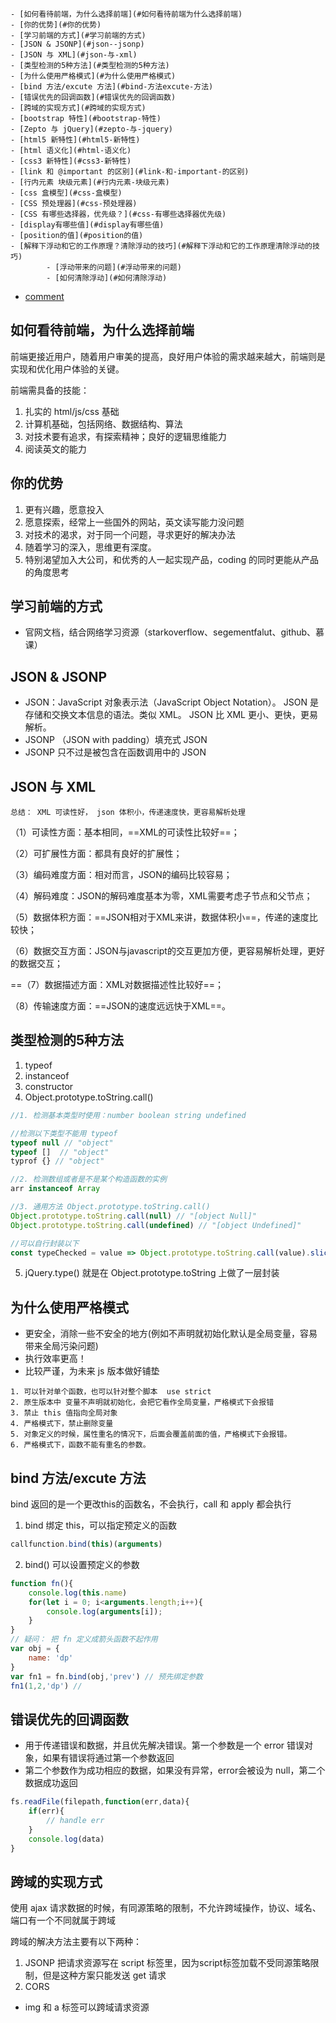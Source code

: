 <!-- TOC -->

    - [如何看待前端，为什么选择前端](#如何看待前端为什么选择前端)
    - [你的优势](#你的优势)
    - [学习前端的方式](#学习前端的方式)
    - [JSON & JSONP](#json--jsonp)
    - [JSON 与 XML](#json-与-xml)
    - [类型检测的5种方法](#类型检测的5种方法)
    - [为什么使用严格模式](#为什么使用严格模式)
    - [bind 方法/excute 方法](#bind-方法excute-方法)
    - [错误优先的回调函数](#错误优先的回调函数)
    - [跨域的实现方式](#跨域的实现方式)
    - [bootstrap 特性](#bootstrap-特性)
    - [Zepto 与 jQuery](#zepto-与-jquery)
    - [html5 新特性](#html5-新特性)
    - [html 语义化](#html-语义化)
    - [css3 新特性](#css3-新特性)
    - [link 和 @important 的区别](#link-和-important-的区别)
    - [行内元素 块级元素](#行内元素-块级元素)
    - [css 盒模型](#css-盒模型)
    - [CSS 预处理器](#css-预处理器)
    - [CSS 有哪些选择器，优先级？](#css-有哪些选择器优先级)
    - [display有哪些值](#display有哪些值)
    - [position的值](#position的值)
    - [解释下浮动和它的工作原理？清除浮动的技巧](#解释下浮动和它的工作原理清除浮动的技巧)
            - [浮动带来的问题](#浮动带来的问题)
            - [如何清除浮动](#如何清除浮动)
- [comment](#comment)

<!-- /TOC -->


## 如何看待前端，为什么选择前端

前端更接近用户，随着用户审美的提高，良好用户体验的需求越来越大，前端则是实现和优化用户体验的关键。

前端需具备的技能：
1. 扎实的 html/js/css 基础
2. 计算机基础，包括网络、数据结构、算法
3. 对技术要有追求，有探索精神；良好的逻辑思维能力
4. 阅读英文的能力

## 你的优势

1. 更有兴趣，愿意投入
2. 愿意探索，经常上一些国外的网站，英文读写能力没问题
3. 对技术的渴求，对于同一个问题，寻求更好的解决办法
4. 随着学习的深入，思维更有深度。
5. 特别渴望加入大公司，和优秀的人一起实现产品，coding 的同时更能从产品的角度思考

## 学习前端的方式

- 官网文档，结合网络学习资源（starkoverflow、segementfalut、github、慕课）

## JSON & JSONP
- JSON：JavaScript 对象表示法（JavaScript Object Notation）。
JSON 是存储和交换文本信息的语法。类似 XML。
JSON 比 XML 更小、更快，更易解析。
- JSONP （JSON with padding）填充式 JSON
- JSONP 只不过是被包含在函数调用中的 JSON

## JSON 与 XML
```
总结： XML 可读性好， json 体积小，传递速度快，更容易解析处理
```
（1）可读性方面：基本相同，==XML的可读性比较好==；

（2）可扩展性方面：都具有良好的扩展性；

（3）编码难度方面：相对而言，JSON的编码比较容易；

（4）解码难度：JSON的解码难度基本为零，XML需要考虑子节点和父节点；

（5）数据体积方面：==JSON相对于XML来讲，数据体积小==，传递的速度比较快；

（6）数据交互方面：JSON与javascript的交互更加方便，更容易解析处理，更好的数据交互；

==（7）数据描述方面：XML对数据描述性比较好==；

（8）传输速度方面：==JSON的速度远远快于XML==。

## 类型检测的5种方法

1. typeof 
2. instanceof
3. constructor
4. Object.prototype.toString.call()

```js
//1. 检测基本类型时使用：number boolean string undefined

//检测以下类型不能用 typeof
typeof null // "object"
typeof []  // "object"
typrof {} // "object"

//2. 检测数组或者是不是某个构造函数的实例
arr instanceof Array  

//3. 通用方法 Object.prototype.toString.call()
Object.prototype.toString.call(null) // "[object Null]"
Object.prototype.toString.call(undefined) // "[object Undefined]"

//可以自行封装以下
const typeChecked = value => Object.prototype.toString.call(value).slice(8,-1)
```
5. jQuery.type() 就是在 Object.prototype.toString 上做了一层封装

## 为什么使用严格模式

- 更安全，消除一些不安全的地方(例如不声明就初始化默认是全局变量，容易带来全局污染问题)
- 执行效率更高！
- 比较严谨，为未来 js 版本做好铺垫

```
1. 可以针对单个函数，也可以针对整个脚本  use strict
2. 原生版本中 变量不声明就初始化，会把它看作全局变量，严格模式下会报错
3. 禁止 this 值指向全局对象
4. 严格模式下，禁止删除变量
5. 对象定义的时候，属性重名的情况下，后面会覆盖前面的值，严格模式下会报错。
6. 严格模式下，函数不能有重名的参数。
```

## bind 方法/excute 方法

bind 返回的是一个更改this的函数名，不会执行，call 和 apply 都会执行
1. bind 绑定 this，可以指定预定义的函数
```js
callfunction.bind(this)(arguments)
```
2. bind() 可以设置预定义的参数

```js
function fn(){
    console.log(this.name)
    for(let i = 0; i<arguments.length;i++){
        console.log(arguments[i]);
    }
}
// 疑问： 把 fn 定义成箭头函数不起作用
var obj = {
    name: 'dp'
}
var fn1 = fn.bind(obj,'prev') // 预先绑定参数
fn1(1,2,'dp') //  
```

## 错误优先的回调函数

- 用于传递错误和数据，并且优先解决错误。第一个参数是一个 error 错误对象，如果有错误将通过第一个参数返回
- 第二个参数作为成功相应的数据，如果没有异常，error会被设为 null，第二个数据成功返回

```js
fs.readFile(filepath,function(err,data){
    if(err){
        // handle err
    }
    console.log(data)
}
```

## 跨域的实现方式

使用 ajax 请求数据的时候，有同源策略的限制，不允许跨域操作，协议、域名、端口有一个不同就属于跨域

跨域的解决方法主要有以下两种：
1. JSONP 把请求资源写在 script 标签里，因为script标签加载不受同源策略限制，但是这种方案只能发送 get 请求
2. CORS 


- img 和 a 标签可以跨域请求资源 <script> 标签
- 协议、域名、端口有一个不同就属于跨域
- JSONP（利用script的异步加载来实现）,
- img 只能发送 GET 请求，无法访问服务器响应的脚本，而 JSONP 可以直接访问服务器响应的脚本，支持浏览器与服务器之间双向通信，JSONP 缺点：安全性不可预见；要确定 JSONP 请求是否失败并不容易。
- postMessage
- CORS（Cross-Origin-Resource Sharing）跨域资源的共享，这里可以理解为可以实现跨域请求的ajax
- CORS 原理：使用==自定义的 HTTP 头部==让浏览器与服务器进行沟通。
```
orgin：包含请求页面的源信息。
如果服务器认为这个请求可以接受，就在
Access-Control-Allow-origin头部中返回相同的信息
```

- [WebSocket](http://www.ruanyifeng.com/blog/2017/05/websocket.html),基于 TCP 交换数据，为什么要用 websocket？ http 协议只能单向通信，客服端通过轮询的方式查看服务器状态，效率很低，websocket 支持双向通信。 

```
var ws = new WebSocket("wss://echo.websocket.org");

ws.onopen = function(evt) { 
  console.log("Connection open ..."); 
  ws.send("Hello WebSockets!");
};

ws.onmessage = function(evt) {
  console.log( "Received Message: " + evt.data);
  ws.close();
};

ws.onclose = function(evt) {
  console.log("Connection closed.");
}; 
```

## bootstrap 特性

- 基于 html5 和 css 3 有大量组建依赖于 jQuery
- 基于Less Sass
- 样式框架，通过添加一些指定的类名可以显示出bootstrap 帮我们写好的样式。
- 响应式布局
- 栅格布局

## Zepto 与 jQuery

- Zepto 是适用于手机端的 js 开发框架，语法上面和 jquery 有点类似，压缩后体积小，功能也很齐全，（多出触摸屏的事件），适用于开发手机端的网页，不适用于 PC 端开发 
- jQuery 是适用于 PC 端的js开发库，代码简洁、兼容主流浏览器、插件丰富、更新快
- jQuery-Mobile 适用于手机端

## html5 新特性

- 主要添加了关于 视频、音频、canvas 等 APi，
- 添加了一些语义化更好的内容标签（header、nav、footer、article、section）
- 增加了更多表单输入控件类型
本地离线存储
- localStorage  长期存储数据，浏览器关闭后不删除数据
- sessionStorage   存储的数据在浏览器关闭后删除
- 原生拖放
新的技术 websocket
- WebSocket是HTML5开始提供的一种在单个 TCP 连接上进行全双工通讯的协议
用 JavaScript 发送websocket请求，连接建立以后，服务器和客户端基于TCP连接直接交换数据。
- webworker

## html 语义化

1. 代码结构清晰，便于阅读便于维护
2. 便于浏览器解析
3. 搜索引擎的爬虫依赖于各个 html 标记来确定上下文和各个关键词的权重，更具语义化的标签有利于 SEO
4. 即使没有 css 文档的格式依旧很清晰

## css3 新特性

- CSS3实现圆角（border-radius）
- 阴影（box-shadow）
- 对文字加特效（text-shadow、）
- 线性渐变（gradient）
- 旋转（transform）
- 增加了更多的CSS选择器（: not(.input)所有 class 不是“input”的节点）
- 背景 rgba
- 动画 animation
```
transform:rotate(9deg) scale(0.85,0.90) translate(0px,-30px) skew(-9deg,0deg);//旋转,缩放,定位,倾斜
```

## link 和 @important 的区别

1. link 是 html 标签；@important 属于 css 范畴
2. @important 是css2 提出的，不兼容老版本浏览器，只能兼容 IE5 以上；link 没有兼容性问题
3. @important 只能引入css ；link 还能加载除样式表外的 rel 属性类型
4. 加载顺序不同，link 引入的 css 能和 DOM 树同时加载，@important 引入的样式等到所有内容加载后才加载

## 行内元素 块级元素

1. 块级元素，占据一整行，可以设置宽高，一般是其他元素的容器
2. 行内元素，没有换行符，可以和其他元素在同一行显示，宽高不可设置，一般都由内容决定。

```
块级元素：div ul ol li dl dt dd h1 h2 h3 h4…p
行内元素：a、span、img、input、i、em（斜体强调）、b、strong（粗体强调）

行内元素设置 margin padding 只对左右有效
```

## css 盒模型

盒模型：标准模型，IE 模型
- 标准模型，width height 不包括 boder 和 padding ，即边框和内边距
- IE 模型， 宽高值也包括 边框和内边距

```
box-sizing: content-box;// 指定标准模型，默认
box-sizing:border-box;// IE
```
## CSS 预处理器

“CSS 预处理器用一种专门的编程语言，进行 Web 页面样式设计，然后再编译成正常的 CSS 文件。CSS 预处理器好处就是 增加一些特性，无需考虑浏览器的兼容性问题”
- Sass 
- less

## CSS 有哪些选择器，优先级？

- [css 伪类选择器参考1](https://www.cnblogs.com/Wayou/p/css3-nth-selector.html)
- [css 伪类选择器参考2](https://www.w3cplus.com/css3/pseudo-class-selector)

```
CSS 选择器
        1. 通配符* 选择所有元素  也可以选择某个元素下的所有元素
        2. 标签选择器  如 html、body、div 等
        3. 类选择器 #
        4. id 选择器 .
        5. 后代选择器 .demo a 选择 id 为 demo 的div下所有 a 标签
        6. 子元素选择器 >（IE6 不支持）  .demo > a  a 仅为 .demo 的子元素
        7. 相邻兄弟元素选择器 +（IE6 不支持） E+F EF 为兄弟元素，F 紧跟 E 之后 E+F 选择了紧跟 E 后面的兄弟元素 F
        8. 通用兄弟选择器（~） CSS 3 新增  E~F EF 为兄弟元素，选择 E 后面所有的 F 元素
        9. 群组选择器，用逗号隔开
        10.属性选择器 a[href]{color:red} 选择包含 href 属性的 a 标签
        11.伪类选择器 CSS3 新增 :nth-child ; :nth-of-type
        12. querySelector() 方法仅仅返回匹配指定选择器的第一个元素。如果你需要返回所有的元素，请使用 querySelectorAll() 方法替代。
```
优先级：!important > 行内样式>ID选择器 > 类选择器 > 标签 > 通配符 > 继承 > 浏览器默认属性
（当在一个样式声明中使用一个!important 规则时，此声明将覆盖任何其他声明。破坏了级联规则不建议使用）

## display有哪些值

```
•	  block         块类型。默认宽度为父元素宽度，可设置宽高，换行显示。
•	  none          隐藏元素，文档布局中不再给它分配空间
•	  inline        行内元素类型。默认宽度为内容宽度，不可设置宽高，同行显示。
•	  inline-block  默认宽度为内容宽度，可以设置宽高，同行显示。
•	  list-item     象块类型元素一样显示，并添加样式列表标记。
•	  table         此元素会作为块级表格来显示。
•	  inherit       规定应该从父元素继承 display 属性的值。

```

## position的值
- [深入理解](http://blog.csdn.net/fungleo/article/details/50056111)

```
•	  absolute
•	    生成绝对定位的元素，相对于值不为 static的第一个父元素进行定位。
•	  fixed （老IE不支持）
•	    生成绝对定位的元素，相对于浏览器窗口进行定位。
•	  relative
•	    生成相对定位的元素，相对于其正常位置进行定位。
•	  static
•	    默认值。没有定位，元素出现在正常的流中（忽略 top, bottom, left, right z-index 声明）。
•	  inherit 
        规定从父元素继承 position 属性的值。
      sticky
        相对浏览器窗口定位，并且不会脱离文档流

```

## 解释下浮动和它的工作原理？清除浮动的技巧 

- 脱离文档流，不占据空间，碰到其父级容器边框或者其他浮动元素进行停留
- 不参与父元素高度计算
- 
#### 浮动带来的问题

- 浮动元素 脱离文档流 不占据空间,碰到包含它的边框或者其他浮动元素的边框停留
- 浮动元素 不参与父元素的高度计算，影响其父级元素的同级元素的排版
- 浮动元素后同级的非浮动元素，不管是块级元素还是行内元素都会跟随其后（？？）
- 如果浮动元素不是第一个元素，在它前面的元素也需要设置浮动。否则会影响页面的结构

#### 如何清除浮动

1. 使用空标签（浮动元素后添加一个块级元素 clear both） 清除浮动；
2. 给浮动元素的父元素添加一个 after 伪元素；
3. 设置浮动元素的父元素为 bfc (display: table/flex  overflow:hidden)


```
content:"";
display:block;
因为clear对块级元素有效，伪元素:before和:after添加的内容默认是行内元素
clear:both;
height:0;
//visibilty:hidden; 只是隐藏 还会占据原来的位置
```

5. 创建 BFC
```
1. overflow 不为 visible
2. dispaly ： table；flex；inline-block
3. position： fixed 或 absolute
4. float 不为 none
 ```
### BFC 工作原理

1. BFC 的子元素即使设置了浮动 也会参与高度计算
2. 同一个 BFC 下的子元素在垂直方向上会发生边距重叠
3. BFC 不会与浮动元素相 重叠
4. BFC 是一个独立的容器，内部元素的布局与外部元素互不影响

### BFC 的使用场景

1. 解决 垂直方向上的边距重叠（为子元素设置添加父元素并创建BFC）
2. 与一个浮动元素形成两栏布局
3. 为浮动元素的父级元素创建 BFC 清除浮动

#### 清除浮动： 
- 创建 BFC
- clear both
- 父元素也设置浮动

## BFC

边距重叠解决方案，创建 BFC的父元素，
（父子元素边距会重叠，兄弟元素会重叠，重叠边距选较大值）

- 定义： Block Formatting Contexts 块级格式上下文
- BFC 元素不会与 float 元素相重叠，利用这一点可以实现两列自适应布局。
- BFC 子元素即使设置了 float 也会参与高度计算
- 同一个 BFC 下子元素垂直方向上会发生边距重叠
- BFC 是一个容器，里面的元素不会影响外面的 外面的元素也不会影响里面的

## 如何创建 BFC

- float 值不为none
- position 为 absolute 或 fixed
- display 为 inline-block，table-cell，flex；
- overflow 不为 visible

## es6 let 和 var 的区别

- 通过var定义的变量，作用域是整个封闭函数，是全域的 。通过let定义的变量，作用域是在==块级或是子块中==。不会变量提升！
- let 定义的变量不会绑定到 window 上 ,是局部变量
- let 重复声明会报错  var 重复生命会覆盖
- let 不会变量提升
- const 声明时必须初始化
- ES5只有全局作用域和函数作用域，没有块级作用域，会带来以下问题

```js
1）变量提升导致内层变量可能会覆盖外层变量
var i = 5;  
function func() {  
    console.log(i);  
    if (true) {  
        var i = 6;  
    }  
}  
func(); // undefined 

2）用来计数的变量泄露为全局变量
for (var i = 0; i < 10; i++) {
        console.log(i);
}    
console.log(i);  // 10 
```

## 隐形类型转换

```js
+'0' // 隐形转换为 字符串
- 0  // 隐形转换为 数值型 

1 + true // 2
1 + null // 1
1 + undefined// NaN
1 + [] // 1 
1 + {} // "1[Object Object]"  有一个为对象时，调用toString()
1 - {} // NaN
```

1. 字符串和其他类型用加号(+)拼接时，其他类型都自动转换为字符串。 
2. 四则运算
- 加法运算符+是双目运算符，只要其中一个是String类型，表达式的值便是一个String。
- 其他情况下（没有 string）的四则运算，只有其中一个是Number类型，表达式的值便是一个Number。
对于非法字符的情况通常会返回NaN：
3. if 判断语句：判断语句中的判断条件需要是Boolean类型，所以条件表达式会被隐式转换为Boolean

## ES6 新特性

- 提供了更多api 比如对象的深拷贝，使得代码更简洁
- 参数默认值
- 字符串模板 ``
- 箭头函数
- Promise
- Set 和 Map

## Promise 和 setTimeout 的区别，执行优先级

Promise 包含异步操作：
1. Promise 的特点：以同步的方式处理异步，解决了回调地狱
2. 可以链式调用。

三个状态： 
1. pending
2. resolved
3. rejected

```js
let promise = new Promise((resolve,reject)=>{
    console.log("let's start Promise...");
    const timeOut = Math.random()*5;
    console.log('set timeOut to:'+timeOut+' seconds');
    setTimeout(function(){
        if(timeOut < 3 ){
            console.log('call resolve()...');
            resolve('200 ok');
        }else{
            console.log('call reject()...');
            reject('timeout in '+ timeOut+' seconds')
        }
    },timeOut*1000);
})
promise.then(function(result){
    console.log('Done '+result);
}).catch(function(reason){
    console.log('failed '+ reason);
})
```
## 箭头函数 this

- 箭头函数是 es6 的新特性，定义函数更方便，相当于匿名函数；

- 箭头函数在定义的时候 就绑定了 this，this 指向外层对象；之后再对其绑定this会被忽略

```js
var obj = {
    birth: 1990,
    getAge: function (year) {
        var b = this.birth; // 1990
        var fn = (y) => y - this.birth; // this.birth仍是1990
        return fn.call({birth:2000}, year);
    }
};
obj.getAge(2015); // 25

var name = "xiaoqian-Guo"
var arrowfn =()=> {
    console.log(this.name);
}

arrowfn.call({name:'stanny'})

```

## null 和 undefined 的区别

- null 表示一个空对象，没有任何属性和方法
- undefined 表示一个变量声明了但没有初始化

```js
typeof(undefined)//undefined;
typeof(null)// object

null == undefined // true
null === undefined // false

```

## 把字符型数字都转换成数字，有哪些方法

1. 转换函数

```
parseInt() 函数可解析一个字符串，并返回一个整数

parseFloat() 函数可解析一个字符串，并返回一个浮点数

```
2. 利用 js 变量弱类型转换

```
+ '' //转成字符串
- 0 // 转成数值类型

var str = '100'; 
console.log(str)
str=str-0;
console.log(str)
console.log(typeof(str))
```
3. 强制类型转换
```
Number();
```

## call 和 apply 的区别

1. 都是改变函数作用域，绑定 this
2. 传参不一样
3. 与 bind 的区别是 bind 后返回的是函数名，不会立即执行

## array 有哪些方法？

1. 栈方法：（先进后出）
```js
push() // 返回新长度
pop() //从数组末尾移除最后一项，返回移除的项。
```

2. 队列方法：（先进先出）

```js
push()
shift() // 移除数组第一项并返回
unshift() // 在头部插入元素，返回新数组的长度

```
3. 重排序方法（改变原数组顺序）

```js
reverse() // 倒序排列，改变原来数组的顺序
sort() // 按字母顺序排序，如果需求是按数值大小排序，需传入一个比较函数
sort((a,b)=>a-b) //升序
sort((a,b)=>b-a)  // 降序
```

4. 操作方法（concat、slice不影响原数组 splice 影响原数组，返回删除的项）

```js
concat() //创建当前数组的一副本，把参数拼接在副本后面，返回拼接后的数组
slice() // 返回子数组
splice()// 可以实现删除，插入和替换数组元素，返回删除的项；参数列表：起始位置；要删除的项数；要插入的项

```
5. 位置方法

```js
indexOf()  
lastIndexOf()
```

6. 迭代方法

```js
传入的函数接收三个参数：数组项的值、位置、数组对象本身

map()  返回每次函数return的结果，组成的数组
every()  每一项都返回 true 才返回 true 
some()  只要有一项返回 true 就返回 true
filter() 对数组中的每一项运行给定函数，返回true的项组成的数组
forEach() 对每一项运行给定函数
```

7. 归并方法

```js
reduce() 和 reduceRight()
```

8. join() 将数组转换为字符串
9. split() 将字符串 以指定字符分割为数组，不传参数，默认返回含有该字符串的数组（只有一项）

## String 类型 方法

1. charAt()  返回指定位置的字符
2. length 属性访问字符串长度
3. concat()  拼接字符串
4. slice() substring() 两个参数，开始位置，结束字符位置后一个
5. substr() 指定开始位置和 返回字符的个数
6. indexOf() lastIndexOf()
7. trim() 创建副本 返回去除首末空格的字符串
8. split() 指定分隔符  返回数组
9. repeat() 重复执行字符 返回结果

## 如何复制对象，深拷贝/浅拷贝

Object.assign 是浅复制；
对象如果有引用类型的属性的时候，浅复制对这个属性只是复制了一个引用，实际指向同一个地址；
深复制是递归复制了所有层级，对于有引用类型的属性也是新开辟栈空间复制。

1. 深复制：递归复制所有层级

```js
// 深复制;数组也是对象 
var cloneObj = function(obj){
    var newObj = {};
    if(obj instanceof Array){
        newObj = [];
    }
    for(var key in obj){
        var value = obj[key];
        if(typeof value === "object"){
            newObj[key] = cloneObj(value);//深复制
        }else{
            newObj[key] = obj[key];
        }
    }

    return newObj;
}

// 测试
var obj = {
    name:'stanny',
    age:18,
    say:function(){
        console.log('hello world');
    },
    com:{
        name:'guoxiaoqian',
        age:17
    }
}

var newObj = cloneObj(obj);
console.log(newObj);
newObj.say();
```

2. 序列化再解析实现复制对象

```js
// 把对象序列化再解析出来；如果有函数则不能实现复制,直接忽略了。
var obj2 = {a:1,b:2,c:3};
var str = JSON.stringify(obj);
console.log(typeof str);// string
var newobj2 = JSON.parse(str);
console.log(newobj2); 
```

3. 复制数组对象

```js
// 针对数组对象的复制
var arr = [1,2,3,4,'dp',[2,3]];
var newarr = arr.concat();
console.log(newarr)
```

## 创建对象的三种方法

1. 对象字面量法
2. 通过构造函数创建
3. 通过 Object.create()

## 继承的三种实现方式

1. 借用构造函数：继承不了父级构造函数原型对象上的方法。
2. 原型链实现继承：原型对象的属性如果是引用类型，将被共享。
3. 组合继承

## 异步操作

1. js单线程是一个缺陷，所有网络操作，浏览器事件，都必须是异步执行。为了不能像 alert() 一样阻塞程序的运行，所以在 等待的情况下都需要异步

2. 使用异步的场景/实现异步的操作
```
定时任务：setTimeout，setInterval
ajax、Promise、事件监听
```
3. Node.js最与众不同的地方：异步IO和事件驱动（对 node 还不太了解）

## AJAX

```js
var request = new XMLHttpRequest();
request.onreadystatechange = function(){
    if(request.readyState === 4){
        // 请求完成
        if(request.status === 200){
            // 请求成功，获得一个成功的响应,此后可以开始请求成功后的处理
            request.responseText//responseText 保存文本字符串格式
            request.responseXML//responseXML 保存 Content-Type 头部中指定为 "text/html" 的数据
        }else{
            // 请求失败，根据响应码判断失败原因
            console.log('error,status:'+request.status)
        }
    }else{
        // 请求还在继续
    }
}
// 指定请求目标，三个参数，1.GET or POST 2.请求路径 3.是否异步 （默认true，可以不写）
request.open('GET',url,true);
request.send();//参数为随同请求发送的数据
```

```
 ajax的全称：Asynchronous Javascript And XML。
 异步传输+js+xml。
 异步就是把一个任务分成两段去做。

原生 js 实现一个 ajax 的步骤
 (1)创建XMLHttpRequest对象
 (2).open() 方法指定请求方法，url 以及是否异步
 (3)设置响应HTTP请求状态变化的函数 onreadystatechange
 (4)发送HTTP请求 send
 (5)请求成功后 获取异步调用返回的数据
 (6)使用JavaScript和DOM实现局部刷新
 
 状态码：
 status 
 200 ok ：客户端请求成功
 304 Not Modified：有直接可用的缓存
 403 Forbidden：禁止访问
 
 响应返回的文本
 responseText
 responseXML
```

## GET 和 POST 区别

- 浏览器回退
- 缓存
- 参数限制

## DOM 操作

```
  （1）创建新节点
    createDocumentFragment()    //创建一个DOM片段
    createElement()   //创建一个具体的元素
    createTextNode()   //创建一个文本节点
  （2）添加、移除、替换、插入
    appendChild()
    removeChild()
    replaceChild()
    insertBefore() //在已有的子节点前插入一个新的子节点
  （3）查找
    getElementsByTagName()    //通过标签名称
    getElementsByName()    //通过元素的Name属性的值(IE容错能力较强，会得到一个数组，其中包括id等于name值的)
    getElementById()    //通过元素Id，唯一性
```

## 重排 Reflow 重绘 Repaint

1. 重排的定义
- 每个元素都有自己的盒子，浏览器需要根据各种样式来计算并根据计算结果将元素放到它应该出现的位置，这个过程叫 Reflow （js可以修改dom）

2. 什么情况下会触发重排
- 一般情况下，新增，删除，修改dom 节点的时候都会 重排，这种情况下都会重绘
- 移动 DOM 位置的时候，制作动画的时候
- 修改 CSS 样式的时候

3. 重绘： 当页面需要呈现的内容都确定了以后，把需要呈现的内容都绘制在屏幕上，
4. CSS 改动、DOM 改动的时候，只要呈现的内容变化了都会触发repaint
- repaint 是无法避免的，要不然就是静态页面，但可以尽量减少
- 创建 DocumentFragment，一次性添加 appendChild

## 安全性，XSS 和 XSRF

- XSS ：cross-site-scripting（跨站脚本攻击）

```
攻击原理：
不需要用户登录，在网站注入脚本，获取阅读者的 cookie

防御措施：关键字替换
```

- XSRF ：cross-cite-request forgery（跨站请求伪造）

```
攻击原理：
用户登录了网站A 并通过身份认证，
然后用点击了网站B的某一个引诱的链接，
这个链接正好指向了网站 a 的某一个 api，
网站A确认用户已登陆之后，执行了某种用户不知道不安全的操作。

防御措施：
增加验证流程 Token、密码、隐藏令牌
```

## history

history 对象存储了从打开浏览器窗口用户的上网的记录

```
history.back()    // 前往前一页
history.forward() // 前往下一页
history.go()  // 传入相对位置，加载历史页面

if(history.length == 0){
    // 这是用户打开窗口后的第一个页面
}
```

## react 的生命周期

react 组件生命可分成三个状态

```
Mounting：已插入真实 DOM
Updating：正在被重新渲染
Unmounting：已移出真实 DOM
```

## 一个页面从输入 URL 到页面加载显示完成，这个过程中都发生了什么？

1. DNS 服务器 查询 ip 地址
2. 客户端和服务器 通过三次握手 建立连接 TCP/IP 连接
3. 浏览器 发送一个 http 请求
4. 服务器拿到这个请求进行处理  返回一个 http 响应
5. 浏览器拿到资源进行页面渲染

```
2xx-表示成功处理请求。如200 
3xx-需要重定向，浏览器直接跳转  301永久重定向 302 临时重定向 304 未改变
4xx-客户端请求错误，如 404 未找到、403 forbidden 禁止访问
5xx-服务器端错误，如500
```

## js 事件和捕获

```
addEventListener() 第三个参数可选布尔值，
指定事件是在捕获或冒泡阶段执行。默认false 是冒泡；设置 true 在捕获阶段执行 
```

1. 捕获（从上往下）

```
window，document，html，body，div
```

2. 冒泡（从下往上）

```
div，body，html，document，window
阻止事件冒泡
event.stopPropagation()
```

## 事件流

- 事件捕获阶段
- 处于目标阶段
- 事件冒泡阶段

## 阻止默认事件,IE 有什么不同

```
- event.preventDefault()
- IE :window.event.returnValue = false; //TODO
```

## 事件代理

```
事件委托，让父元素担任事件监听的任务；
事件代理的原理是事件冒泡
使用事件代理的好处是可以提高性能，简化代码。
```

## 前后端通信方式

- AJAX
- WebSocket
- CORS

## 浏览器缓存机制

- 分为强缓存和协商缓存
- 304 modified

## 应用缓存

```
navigator.online 这个属性值为 true 表示设备能上网
```

html5 的应用缓存（application cache）
- appcache 是从浏览器缓存中分出来的一块缓存区
- 应用缓存的目的就是确保离线时资源可用
- 用一个描述文件（manifest flie）列出要下载和缓存的资源
```
CACHE MANIFEST
# comment

file.js
file.css
```
- 在 html 标签中指定描述文件文件

```
<html manifest = "/offline.manifest">
```

## cookie、locaStorage、sessionStorage //TODO 重新总结

思路： 
先说 cookie 与另外两个的区别，再说 sessionStorage和localStorage之间的区别
1. cookies：cookie 保存用户信息
- session 跟踪用户身份
- cookie保存在浏览器端，session保存在服务器端
2. cookie 不设置过期时间，则保存在内存中，浏览器关闭即删除；设置了时间，存储在硬盘中，关闭浏览器仍然存在，直到过期时间到了才删除。Cookie是服务器发给客户端的特殊信息，cookie是以文本的方式保存在客户端，每次请求时都带上它，表明自己的身份。存储上限 4 kb
2. sessionStorage/localStorage： 本地离线存储，存储上限为 5MB
- localStorage：存储生命周期最长，除非主动删除数据否则不会消失
- sessionStorage：是在同源的窗口中始终存在的数据，即使访问了同源的两个窗口，数据也不会丢失，但是一旦关闭当前网页，则自动删除
3. cookie 每次请求都会被发送到服务器端，webstorage 用于本地存储，不会发送，sessionStorage 一般用于敏感性账号一次性登陆。localStoage 用于长期登陆

## TCP与UDP区别总结

1、TCP面向连接（如打电话要先拨号建立连接）;UDP是无连接的，即发送数据之前不需要建立连接。
2、TCP提供可靠的服务。也就是说，通过TCP连接传送的数据，无差错，不丢失，不重复，且按序到达;UDP尽最大努力交付，即不保   证可靠交付。
3、TCP面向字节流，实际上是TCP把数据看成一连串无结构的字节流;UDP是面向报文的。

## http 和 https 以及 http2 

- http 端口 80
- http 协议特性：简单灵活、连接一次就会断掉，服务器无法识别浏览器曾经访问过它所以每次请求都要发送 cookie ；
- https 端口  443
- http 协议是建立在 TCP 协议之上的一种应用，在 http 和 tcp 之间 添加一个安全协议层（ssl 或 tsl），这个时候就成了我们常说的 https
- http + 加密+认证+完整性保护 = https
- 因为网络请求需要中间有很多的服务器路由器的转发。中间的节点都可能篡改信息，而如果使用HTTPS，密钥在你和终点站才有。https之所以比http安全，是因为他利用ssl/tls协议传输。它包含证书，卸载，流量转发，负载均衡，页面适配，浏览器适配，refer传递等。保障了传输过程的安全性
- http 2 目标是提升 web 的速度体验；多路复用 首部压缩

## webpack 打包原理 和其他工具的区别

1. Webpack打包原理 //TODO

- 模块打包工具，应用模块化的思想，把所有依赖打包成一个js文件，然后进行压缩和语法检查。一个bindle.js 文件太大的话，可以用代码分割按需加载

**区别**

2. grunt 运用配置的思想来打包，grunt 配置起来比较麻烦，现在用的少
3. gulp 更偏向代码 用起来比 grunt 简单一些
4. webpack 自身包含了构建流程。

## 前端模块化

1. CommonJS
    - 一个单独的文件就是一个模块，每个模块都是一个单独的作用域
    - module.exports  把要输出的内容放进这个对象
    - 引用这个模块就用 require

2. Common js 解决的问题：多个文件之间有依赖关系，被依赖的文件需要先加载
3. AMD、CMD
4. es6 import

## 前端性能优化

1. 页面加载资源如何更快
- 请求资源压缩合并，减少 http 请求，打包工具 webpack
- 使用CDN 
- 使用静态资源缓存

2. 页面渲染及动态操作如何更快
- css 放前面，让页面更快得到渲染，处理事件的 js 放后面，不影响页面的渲染
- 图片懒加载（预览图）图片压缩
- 减少 DOM 查询，对 DOM 查询做缓存
- 减少 DOM 操作，fragment
- 事件节流  
```
事件节流

有些事件在实际使用中频繁发生，鼠标移动，scroll，keyup、resize 等事件，如果为这些事件绑定了函数，并且这些函数进了消耗性能的计算，就会使得页面卡顿

1. setTimeout 为事件设置一个延时
2. setinterval
3. 例如输入框，关键字匹配功能，敲击关键字调用 keyup 时间进行实时匹配，keyup 事件，
用户打字的速度可能会很快，每次键入一个值就要发送一个请求的话没有必要，我们可以
 每次keyup时取消当前绑定事件，超过一秒时再执行。

```

## 平稳退化和渐进增强

1. 渐进增强：针对低版本浏览器进行构建页面，保证基本的功能没有问题，再针对高版本的浏览器进行交互改进。
2. 平稳退化（优雅降级）：一开始就构建完整的功能，然后再对低版本的浏览器做向后兼容。

## 排序原理及适用场景 

1. 冒泡排序，原理  相邻元素两两比较，大的放后面，外层循环 n-1
2. 选择排序 原理：从第一个元素开始依次与后面的元素做比较，后面的元素比它小则交换，每一次循环都做到了把最小的元素放在了最前面
外层循环 n-1
3. 快速排序 ==O(nlgn)== 原理：从数组中选取一个基准值，数组中其他元素比它小的放在左边，比它大的放在右边。
然后再对左右两边进行递归排序，直到左右两边都只有一个值。
4. 插入排序 ：打牌思想 ，新拿的牌插入到前面的有序序列中，以后与有序序列的最后一个元素往前对比
5. 希尔排序 原理 ： 是插入排序的一种更高效率的实现，它和插入排序不同的一点是它会优先比较距离较远的元素
6. 堆排序
7. 归并排序 





## 最短路径

- 迪杰斯特拉